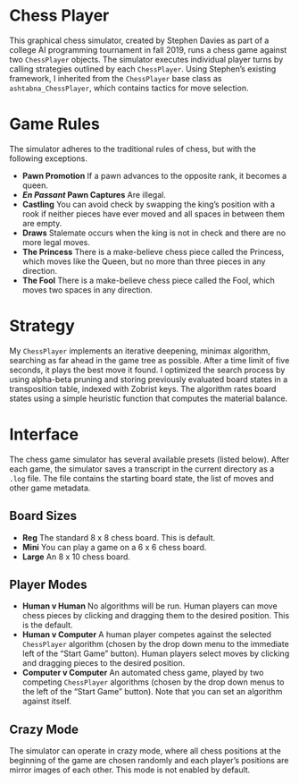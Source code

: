 # Chess Player
This graphical chess simulator, created by Stephen Davies as part of a college AI programming tournament in fall 2019, runs a chess game 
against two `ChessPlayer` objects. The simulator executes individual player turns by calling strategies outlined by each `ChessPlayer`. 
Using Stephen’s existing framework, I inherited from the `ChessPlayer` base class as `ashtabna_ChessPlayer`, which contains tactics for move 
selection.

# Game Rules
The simulator adheres to the traditional rules of chess, but with the following exceptions.

- <b>Pawn Promotion</b> If a pawn advances to the opposite rank, it becomes a queen.
- <b><i>En Passant</i> Pawn Captures</b> Are illegal.
- <b>Castling</b> You can avoid check by swapping the king’s position with a rook if neither pieces have ever moved and all spaces in
between them are empty.
- <b>Draws</b> Stalemate occurs when the king is not in check and there are no more legal moves.
- <b>The Princess</b> There is a make-believe chess piece called the Princess, which moves like the Queen, but no more than three pieces in any direction.
- <b>The Fool</b> There is a make-believe chess piece called the Fool, which moves two spaces in any direction.

# Strategy
My `ChessPlayer` implements an iterative deepening, minimax algorithm, searching as far ahead in the game tree as possible. After a 
time limit of five seconds, it plays the best move it found. I optimized the search process by using alpha-beta pruning and storing 
previously evaluated board states in a transposition table, indexed with Zobrist keys. The algorithm rates board states using a simple 
heuristic function that computes the material balance.

# Interface
The chess game simulator has several available presets (listed below). After each game, the simulator saves a transcript in the current 
directory as a `.log` file. The file contains the starting board state, the list of moves and other game metadata. 

## Board Sizes
- <b>Reg</b> The standard 8 x 8 chess board. This is default.
- <b>Mini</b> You can play a game on a 6 x 6 chess board.
- <b>Large</b> An 8 x 10 chess board.

## Player Modes
- <b>Human v Human</b> No algorithms will be run. Human players can move chess pieces by clicking and dragging them to the desired 
position. This is the default.
- <b>Human v Computer</b> A human player competes against the selected `ChessPlayer` algorithm (chosen by the drop down menu to the 
immediate left of the “Start Game” button). Human players select moves by clicking and dragging pieces to the desired position.
- <b>Computer v Computer</b> An automated chess game, played by two competing `ChessPlayer` algorithms (chosen by the drop down 
menus to the left of the “Start Game” button). Note that you can set an algorithm against itself.

## Crazy Mode
The simulator can operate in crazy mode, where all chess positions at the beginning of the game are chosen randomly and each player’s 
positions are mirror images of each other. This mode is not enabled by default.

